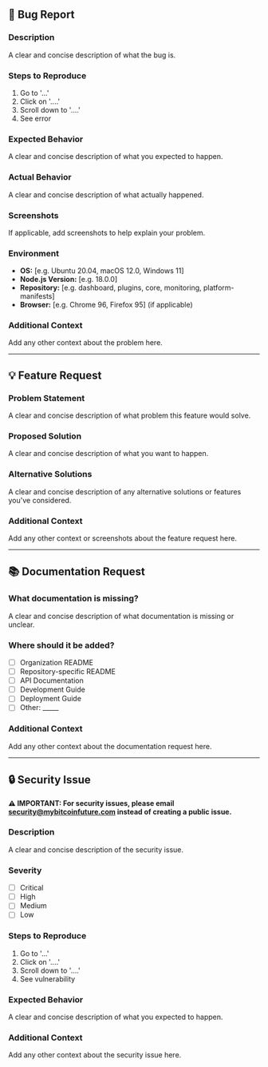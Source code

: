 ## 🐛 Bug Report

### Description
A clear and concise description of what the bug is.

### Steps to Reproduce
1. Go to '...'
2. Click on '....'
3. Scroll down to '....'
4. See error

### Expected Behavior
A clear and concise description of what you expected to happen.

### Actual Behavior
A clear and concise description of what actually happened.

### Screenshots
If applicable, add screenshots to help explain your problem.

### Environment
- **OS:** [e.g. Ubuntu 20.04, macOS 12.0, Windows 11]
- **Node.js Version:** [e.g. 18.0.0]
- **Repository:** [e.g. dashboard, plugins, core, monitoring, platform-manifests]
- **Browser:** [e.g. Chrome 96, Firefox 95] (if applicable)

### Additional Context
Add any other context about the problem here.

---

## 💡 Feature Request

### Problem Statement
A clear and concise description of what problem this feature would solve.

### Proposed Solution
A clear and concise description of what you want to happen.

### Alternative Solutions
A clear and concise description of any alternative solutions or features you've considered.

### Additional Context
Add any other context or screenshots about the feature request here.

---

## 📚 Documentation Request

### What documentation is missing?
A clear and concise description of what documentation is missing or unclear.

### Where should it be added?
- [ ] Organization README
- [ ] Repository-specific README
- [ ] API Documentation
- [ ] Development Guide
- [ ] Deployment Guide
- [ ] Other: _____

### Additional Context
Add any other context about the documentation request here.

---

## 🔒 Security Issue

**⚠️ IMPORTANT: For security issues, please email security@mybitcoinfuture.com instead of creating a public issue.**

### Description
A clear and concise description of the security issue.

### Severity
- [ ] Critical
- [ ] High
- [ ] Medium
- [ ] Low

### Steps to Reproduce
1. Go to '...'
2. Click on '....'
3. Scroll down to '....'
4. See vulnerability

### Expected Behavior
A clear and concise description of what you expected to happen.

### Additional Context
Add any other context about the security issue here. 